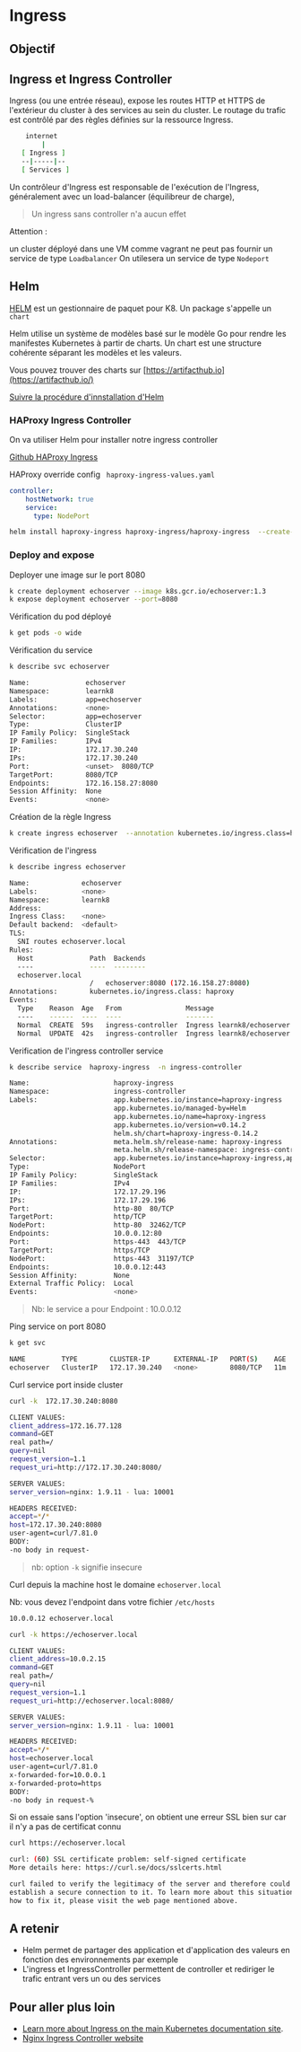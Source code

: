 # Ingress

## Objectif 


## Ingress et Ingress Controller

Ingress (ou une entrée réseau), expose les routes HTTP et HTTPS de l'extérieur du cluster à des services au sein du cluster. 
Le routage du trafic est contrôlé par des règles définies sur la ressource Ingress.

```bash
    internet
        |
   [ Ingress ]
   --|-----|--
   [ Services ]
```

Un contrôleur d'Ingress est responsable de l'exécution de l'Ingress, généralement avec un load-balancer (équilibreur de charge),

> Un ingress sans controller n'a aucun effet 


Attention : 

un cluster déployé dans une VM comme vagrant ne peut pas fournir un service de type `Loadbalancer` 
On utilesera un service de type `Nodeport`  


## Helm

[HELM](https://helm.sh/) est un gestionnaire de paquet pour K8. 
Un package s'appelle un `chart` 

Helm utilise un système de modèles basé sur le modèle Go pour rendre les manifestes Kubernetes à partir de charts.
Un chart est une structure cohérente séparant les modèles et les valeurs.

Vous pouvez trouver des charts sur [https://artifacthub.io](https://artifacthub.io/) 

[Suivre la procédure d'innstallation d'Helm](https://helm.sh/docs/intro/install/)


### HAProxy Ingress Controller

On va utiliser Helm pour installer notre ingress controller

[Github HAProxy Ingress](https://github.com/haproxy-ingress/charts/tree/master/haproxy-ingress)

HAProxy override config ` haproxy-ingress-values.yaml` 

```yaml
controller:
    hostNetwork: true
    service:
      type: NodePort

```

```bash
helm install haproxy-ingress haproxy-ingress/haproxy-ingress  --create-namespace --namespace ingress-controller   -f haproxy-ingress-values.yaml
```


### Deploy and expose

Deployer une image sur le port 8080

```bash
k create deployment echoserver --image k8s.gcr.io/echoserver:1.3
k expose deployment echoserver --port=8080
```

Vérification du pod déployé 

```bash
k get pods -o wide
```

Vérification du service

```bash
k describe svc echoserver

Name:              echoserver
Namespace:         learnk8
Labels:            app=echoserver
Annotations:       <none>
Selector:          app=echoserver
Type:              ClusterIP
IP Family Policy:  SingleStack
IP Families:       IPv4
IP:                172.17.30.240
IPs:               172.17.30.240
Port:              <unset>  8080/TCP
TargetPort:        8080/TCP
Endpoints:         172.16.158.27:8080
Session Affinity:  None
Events:            <none>
```

Création de la règle Ingress 

```bash
k create ingress echoserver  --annotation kubernetes.io/ingress.class=haproxy  --rule="echoserver.local/*=echoserver:8080,tls"
```

Vérification de l'ingress

```bash
k describe ingress echoserver

Name:             echoserver
Labels:           <none>
Namespace:        learnk8
Address:
Ingress Class:    <none>
Default backend:  <default>
TLS:
  SNI routes echoserver.local
Rules:
  Host              Path  Backends
  ----              ----  --------
  echoserver.local
                    /   echoserver:8080 (172.16.158.27:8080)
Annotations:        kubernetes.io/ingress.class: haproxy
Events:
  Type    Reason  Age   From                Message
  ----    ------  ----  ----                -------
  Normal  CREATE  59s   ingress-controller  Ingress learnk8/echoserver
  Normal  UPDATE  42s   ingress-controller  Ingress learnk8/echoserver
```

Verification de l'ingress controller service 

```bash
k describe service  haproxy-ingress  -n ingress-controller

Name:                     haproxy-ingress
Namespace:                ingress-controller
Labels:                   app.kubernetes.io/instance=haproxy-ingress
                          app.kubernetes.io/managed-by=Helm
                          app.kubernetes.io/name=haproxy-ingress
                          app.kubernetes.io/version=v0.14.2
                          helm.sh/chart=haproxy-ingress-0.14.2
Annotations:              meta.helm.sh/release-name: haproxy-ingress
                          meta.helm.sh/release-namespace: ingress-controller
Selector:                 app.kubernetes.io/instance=haproxy-ingress,app.kubernetes.io/name=haproxy-ingress
Type:                     NodePort
IP Family Policy:         SingleStack
IP Families:              IPv4
IP:                       172.17.29.196
IPs:                      172.17.29.196
Port:                     http-80  80/TCP
TargetPort:               http/TCP
NodePort:                 http-80  32462/TCP
Endpoints:                10.0.0.12:80
Port:                     https-443  443/TCP
TargetPort:               https/TCP
NodePort:                 https-443  31197/TCP
Endpoints:                10.0.0.12:443
Session Affinity:         None
External Traffic Policy:  Local
Events:                   <none>
```
> Nb: le service a pour Endpoint : 10.0.0.12


Ping service on port 8080

```bash
k get svc

NAME         TYPE        CLUSTER-IP      EXTERNAL-IP   PORT(S)    AGE
echoserver   ClusterIP   172.17.30.240   <none>        8080/TCP   11m
```

Curl service port inside cluster

```bash
curl -k  172.17.30.240:8080

CLIENT VALUES:
client_address=172.16.77.128
command=GET
real path=/
query=nil
request_version=1.1
request_uri=http://172.17.30.240:8080/

SERVER VALUES:
server_version=nginx: 1.9.11 - lua: 10001

HEADERS RECEIVED:
accept=*/*
host=172.17.30.240:8080
user-agent=curl/7.81.0
BODY:
-no body in request-
```
> nb: option `-k` signifie insecure 


Curl depuis la machine host le domaine `echoserver.local`

Nb: vous devez l'endpoint dans votre fichier `/etc/hosts` 

```bash
10.0.0.12 echoserver.local
```

```bash
curl -k https://echoserver.local

CLIENT VALUES:
client_address=10.0.2.15
command=GET
real path=/
query=nil
request_version=1.1
request_uri=http://echoserver.local:8080/

SERVER VALUES:
server_version=nginx: 1.9.11 - lua: 10001

HEADERS RECEIVED:
accept=*/*
host=echoserver.local
user-agent=curl/7.81.0
x-forwarded-for=10.0.0.1
x-forwarded-proto=https
BODY:
-no body in request-%

```

Si on essaie sans l'option 'insecure', on obtient une erreur SSL bien sur car il n'y a pas de certificat connu

```bash
curl https://echoserver.local

curl: (60) SSL certificate problem: self-signed certificate
More details here: https://curl.se/docs/sslcerts.html

curl failed to verify the legitimacy of the server and therefore could not
establish a secure connection to it. To learn more about this situation and
how to fix it, please visit the web page mentioned above.
```


## A retenir 

* Helm permet de partager des application et d'application des valeurs en fonction des environnements par exemple
* L'ingress et IngressController permettent de controller et rediriger le trafic entrant vers un ou des services 


## Pour aller plus loin 


* [Learn more about Ingress on the main Kubernetes documentation site](https://kubernetes.io/docs/concepts/services-networking/ingress/).
* [Nginx Ingress Controller website](https://kubernetes.github.io/ingress-nginx/deploy/)
